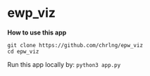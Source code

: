 # ewp_viz

**How to use this app**
```
git clone https://github.com/chrlng/epw_viz
cd epw_viz
```
Run this app locally by:
`python3 app.py`
